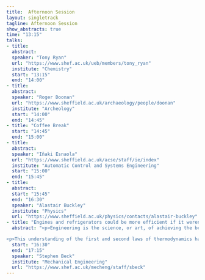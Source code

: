 ```yaml
---
title:  Afternoon Session
layout: singletrack
tagline: Afternoon Session
show_abstracts: true
time: "13:15"
talks:
- title:
  abstract:
  speaker: "Tony Ryan"
  url: "https://www.shef.ac.uk/ueb/members/tony_ryan"
  institute: "Chemistry"
  start: "13:15"
  end: "14:00"
- title:
  abstract:
  speaker: "Roger Doonan"
  url: "https://www.sheffield.ac.uk/archaeology/people/doonan"
  institute: "Archeology"
  start: "14:00"
  end: "14:45"
- title: "Coffee Break"
  start: "14:45"
  end: "15:00"
- title:
  abstract:
  speaker: "Iñaki Esnaola"
  url: "https://www.sheffield.ac.uk/acse/staff/ie/index"
  institute: "Automatic Control and Systems Engineering"
  start: "15:00"
  end: "15:45"
- title:
  abstract:
  start: "15:45"
  end: "16:30"
  speaker: "Alastair Buckley"
  institute: "Physics"
  url: "https://www.sheffield.ac.uk/physics/contacts/alastair-buckley"
- title: "Engines and refrigerators could be more efficient if it weren't for that pesky second law"
  abstract: "<p>Engineering is the science, or art, of achieving the best compromise to solve problems. Many Engineers are interested in the optimisation of energy conversion. The earliest work on the second law by Carnot defined limits on the conversion of heat to work (e.g. burning coal to pump water). This was later codified by Clausius and Thomson into the second law of thermodynamics, based on heat, work and temperature. Even though these limits are inviolable, there are ways of sidestepping the laws, but many of the routes to Thermotopia are limited by technology.</p>

<p>This understanding of the first and second laws of thermodynamics have led to the development of two main families of devices, heat engines and refrigerators.  Stephen will show a few basics of Engineering thermodynamics, provide a physical insight into these limits and show some simple ways of spotting perpetual motion machines.</p>"
  start: "16:30"
  end: "17:15"
  speaker: "Stephen Beck"
  institute: "Mechanical Engineering"
  url: "https://www.shef.ac.uk/mecheng/staff/sbeck"
---
```




